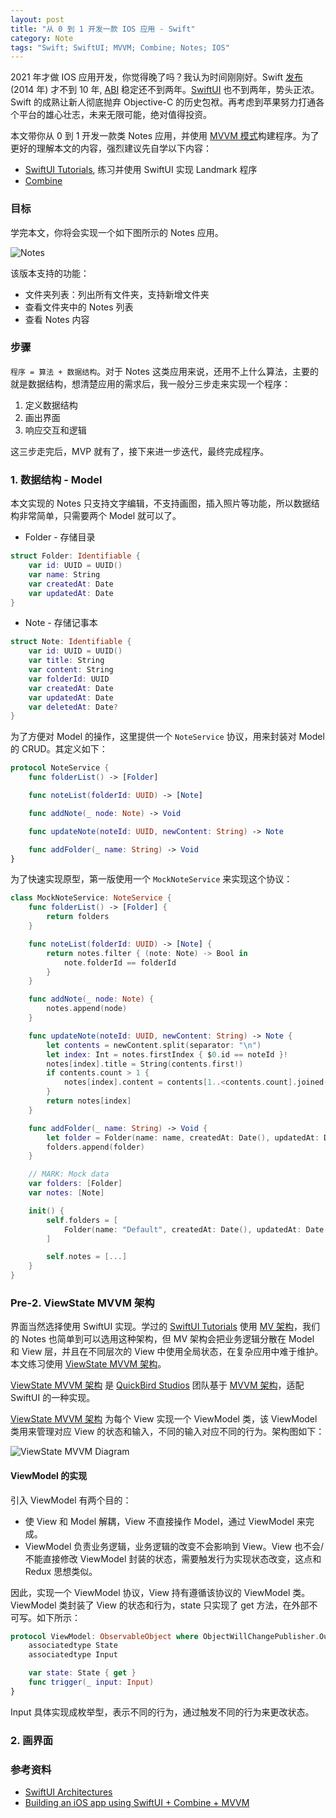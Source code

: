 ```yaml
---
layout: post
title: "从 0 到 1 开发一款 IOS 应用 - Swift"
category: Note
tags: "Swift; SwiftUI; MVVM; Combine; Notes; IOS"
---
```


2021 年才做 IOS 应用开发，你觉得晚了吗？我认为时间刚刚好。Swift [发布][Swift] (2014 年) 才不到 10 年, [ABI][ABI_Stability_and_More] 稳定还不到两年。[SwiftUI][SwiftUI] 也不到两年，势头正浓。Swift 的成熟让新人彻底抛弃 Objective-C 的历史包袱。再考虑到苹果努力打通各个平台的雄心壮志，未来无限可能，绝对值得投资。

本文带你从 0 到 1 开发一款类 Notes 应用，并使用 [MVVM 模式][MV_Design_Architectures]构建程序。为了更好的理解本文的内容，强烈建议先自学以下内容：

- [SwiftUI Tutorials][SwiftUI], 练习并使用 SwiftUI 实现 Landmark 程序
- [Combine][Combine]

<!-- more -->

### 目标

学完本文，你将会实现一个如下图所示的 Notes 应用。

![Notes][Notes_Preview]

该版本支持的功能：
- 文件夹列表：列出所有文件夹，支持新增文件夹
- 查看文件夹中的 Notes 列表
- 查看 Notes 内容

### 步骤

`程序 = 算法 + 数据结构`。对于 Notes 这类应用来说，还用不上什么算法，主要的就是数据结构，想清楚应用的需求后，我一般分三步走来实现一个程序：
1. 定义数据结构
2. 画出界面
3. 响应交互和逻辑

这三步走完后，MVP 就有了，接下来进一步迭代，最终完成程序。

### 1. 数据结构 - Model

本文实现的 Notes 只支持文字编辑，不支持画图，插入照片等功能，所以数据结构非常简单，只需要两个 Model 就可以了。

- Folder - 存储目录

```Swift
struct Folder: Identifiable {
    var id: UUID = UUID()
    var name: String
    var createdAt: Date
    var updatedAt: Date
}
```

- Note - 存储记事本

```Swift
struct Note: Identifiable {
    var id: UUID = UUID()
    var title: String
    var content: String
    var folderId: UUID
    var createdAt: Date
    var updatedAt: Date
    var deletedAt: Date?
}
```

为了方便对 Model 的操作，这里提供一个 `NoteService` 协议，用来封装对 Model 的 CRUD。其定义如下：

```Swift
protocol NoteService {
    func folderList() -> [Folder]

    func noteList(folderId: UUID) -> [Note]

    func addNote(_ node: Note) -> Void

    func updateNote(noteId: UUID, newContent: String) -> Note

    func addFolder(_ name: String) -> Void
}
```

为了快速实现原型，第一版使用一个 `MockNoteService` 来实现这个协议：

```Swift
class MockNoteService: NoteService {
    func folderList() -> [Folder] {
        return folders
    }

    func noteList(folderId: UUID) -> [Note] {
        return notes.filter { (note: Note) -> Bool in
            note.folderId == folderId
        }
    }

    func addNote(_ node: Note) {
        notes.append(node)
    }

    func updateNote(noteId: UUID, newContent: String) -> Note {
        let contents = newContent.split(separator: "\n")
        let index: Int = notes.firstIndex { $0.id == noteId }!
        notes[index].title = String(contents.first!)
        if contents.count > 1 {
            notes[index].content = contents[1..<contents.count].joined(separator: "\n")
        }
        return notes[index]
    }

    func addFolder(_ name: String) -> Void {
        let folder = Folder(name: name, createdAt: Date(), updatedAt: Date())
        folders.append(folder)
    }

    // MARK: Mock data
    var folders: [Folder]
    var notes: [Note]

    init() {
        self.folders = [
            Folder(name: "Default", createdAt: Date(), updatedAt: Date())
        ]

        self.notes = [...]
    }
}

```

### Pre-2. ViewState MVVM 架构

界面当然选择使用 SwiftUI 实现。学过的 [SwiftUI Tutorials][SwiftUI] 使用 [MV 架构](MV_Design_Architectures)，我们的 Notes 也简单到可以选用这种架构，但 MV 架构会把业务逻辑分散在 Model 和 View 层，并且在不同层次的 View 中使用全局状态，在复杂应用中难于维护。本文练习使用 [ViewState MVVM 架构][SwiftUI_Architectures]。

[ViewState MVVM 架构][SwiftUI_Architectures] 是 [QuickBird Studios](https://quickbirdstudios.com/) 团队基于 [MVVM 架构][MV_Design_Architectures]，适配 SwiftUI 的一种实现。

[ViewState MVVM 架构][SwiftUI_Architectures] 为每个 View 实现一个 ViewModel 类，该 ViewModel 类用来管理对应 View 的状态和输入，不同的输入对应不同的行为。架构图如下：

![ViewState MVVM Diagram][ViewState_MVVM_Diagram]


#### ViewModel 的实现

引入 ViewModel 有两个目的：
* 使 View 和 Model 解耦，View 不直接操作 Model，通过 ViewModel 来完成。
* ViewModel 负责业务逻辑，业务逻辑的改变不会影响到 View。View 也不会/不能直接修改 ViewModel 封装的状态，需要触发行为实现状态改变，这点和 Redux 思想类似。

因此，实现一个 ViewModel 协议，View 持有遵循该协议的 ViewModel 类。ViewModel 类封装了 View 的状态和行为，state 只实现了 get 方法，在外部不可写。如下所示：

```Swift
protocol ViewModel: ObservableObject where ObjectWillChangePublisher.Output == Void {
    associatedtype State
    associatedtype Input

    var state: State { get }
    func trigger(_ input: Input)
}
```

Input 具体实现成枚举型，表示不同的行为，通过触发不同的行为来更改状态。

### 2. 画界面


### 参考资料
- [SwiftUI Architectures](https://github.com/quickbirdstudios/SwiftUI-Architectures)
- [Building an iOS app using SwiftUI + Combine + MVVM](https://levelup.gitconnected.com/building-an-ios-app-using-swiftui-combine-mvvm-architecture-part-1-7e5a1683a7aa)

[Swift]: https://swift.org/
[SwiftUI_Tutorials]: https://developer.apple.com/tutorials/swiftui/
[ABI_Stability_and_More]: https://swift.org/blog/abi-stability-and-more/
[SwiftUI]: https://developer.apple.com/tutorials/swiftui/
[MV_Design_Architectures]: https://zddhub.com/memo/2021/01/05/mv-design-architectures.html
[Combine]: https://developer.apple.com/documentation/combine
[Notes_Preview]: /assets/images/2021-02-01/notes_preview.gif
[SwiftUI_Architectures]: https://github.com/quickbirdstudios/SwiftUI-Architectures#viewstate-mvvm
[ViewState_MVVM_Diagram]: /assets/images/2021-02-01/viewstate_mvvm.png
